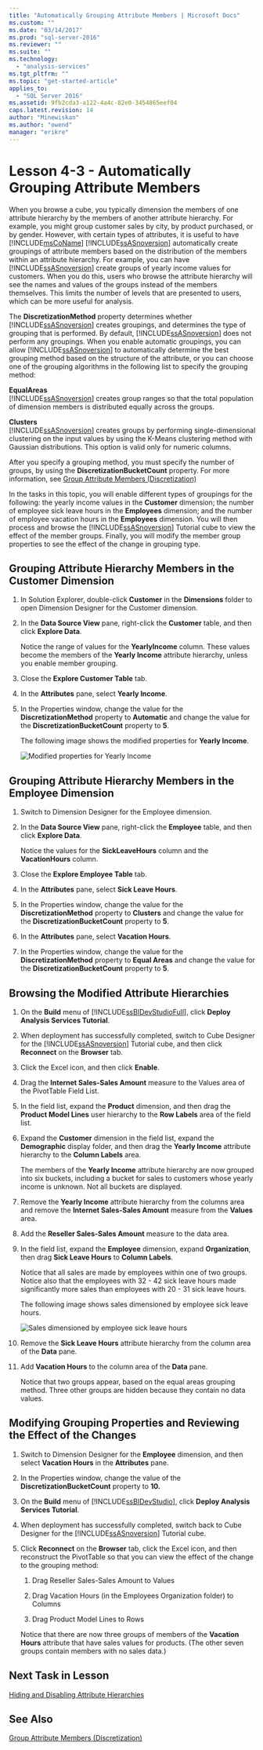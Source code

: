 ```yaml
---
title: "Automatically Grouping Attribute Members | Microsoft Docs"
ms.custom: ""
ms.date: "03/14/2017"
ms.prod: "sql-server-2016"
ms.reviewer: ""
ms.suite: ""
ms.technology: 
  - "analysis-services"
ms.tgt_pltfrm: ""
ms.topic: "get-started-article"
applies_to: 
  - "SQL Server 2016"
ms.assetid: 9fb2cda3-a122-4a4c-82e0-3454865eef04
caps.latest.revision: 14
author: "Minewiskan"
ms.author: "owend"
manager: "erikre"
---
```

# Lesson 4-3 - Automatically Grouping Attribute Members
When you browse a cube, you typically dimension the members of one attribute hierarchy by the members of another attribute hierarchy. For example, you might group customer sales by city, by product purchased, or by gender. However, with certain types of attributes, it is useful to have [!INCLUDE[msCoName](../includes/msconame-md.md)] [!INCLUDE[ssASnoversion](../includes/ssasnoversion-md.md)] automatically create groupings of attribute members based on the distribution of the members within an attribute hierarchy. For example, you can have [!INCLUDE[ssASnoversion](../includes/ssasnoversion-md.md)] create groups of yearly income values for customers. When you do this, users who browse the attribute hierarchy will see the names and values of the groups instead of the members themselves. This limits the number of levels that are presented to users, which can be more useful for analysis.  
  
The **DiscretizationMethod** property determines whether [!INCLUDE[ssASnoversion](../includes/ssasnoversion-md.md)] creates groupings, and determines the type of grouping that is performed. By default, [!INCLUDE[ssASnoversion](../includes/ssasnoversion-md.md)] does not perform any groupings. When you enable automatic groupings, you can allow [!INCLUDE[ssASnoversion](../includes/ssasnoversion-md.md)] to automatically determine the best grouping method based on the structure of the attribute, or you can choose one of the grouping algorithms in the following list to specify the grouping method:  
  
**EqualAreas**  
[!INCLUDE[ssASnoversion](../includes/ssasnoversion-md.md)] creates group ranges so that the total population of dimension members is distributed equally across the groups.  
  
**Clusters**  
[!INCLUDE[ssASnoversion](../includes/ssasnoversion-md.md)] creates groups by performing single-dimensional clustering on the input values by using the K-Means clustering method with Gaussian distributions. This option is valid only for numeric columns.  
  
After you specify a grouping method, you must specify the number of groups, by using the **DiscretizationBucketCount** property. For more information, see [Group Attribute Members &#40;Discretization&#41;](../analysis-services/multidimensional-models/attribute-properties-group-attribute-members.md)  
  
In the tasks in this topic, you will enable different types of groupings for the following: the yearly income values in the **Customer** dimension; the number of employee sick leave hours in the **Employees** dimension; and the number of employee vacation hours in the **Employees** dimension. You will then process and browse the [!INCLUDE[ssASnoversion](../includes/ssasnoversion-md.md)] Tutorial cube to view the effect of the member groups. Finally, you will modify the member group properties to see the effect of the change in grouping type.  
  
## Grouping Attribute Hierarchy Members in the Customer Dimension  
  
1.  In Solution Explorer, double-click **Customer** in the **Dimensions** folder to open Dimension Designer for the Customer dimension.  
  
2.  In the **Data Source View** pane, right-click the **Customer** table, and then click **Explore Data**.  
  
    Notice the range of values for the **YearlyIncome** column. These values become the members of the **Yearly Income** attribute hierarchy, unless you enable member grouping.  
  
3.  Close the **Explore Customer Table** tab.  
  
4.  In the **Attributes** pane, select **Yearly Income**.  
  
5.  In the Properties window, change the value for the **DiscretizationMethod** property to **Automatic** and change the value for the **DiscretizationBucketCount** property to **5**.  
  
    The following image shows the modified properties for **Yearly Income**.  
  
    ![Modified properties for Yearly Income](../analysis-services/media/l4-discretizationmethod-1.gif "Modified properties for Yearly Income")  
  
## Grouping Attribute Hierarchy Members in the Employee Dimension  
  
1.  Switch to Dimension Designer for the Employee dimension.  
  
2.  In the **Data Source View** pane, right-click the **Employee** table, and then click **Explore Data**.  
  
    Notice the values for the **SickLeaveHours** column and the **VacationHours** column.  
  
3.  Close the **Explore Employee Table** tab.  
  
4.  In the **Attributes** pane, select **Sick Leave Hours**.  
  
5.  In the Properties window, change the value for the **DiscretizationMethod** property to **Clusters** and change the value for the **DiscretizationBucketCount** property to **5**.  
  
6.  In the **Attributes** pane, select **Vacation Hours**.  
  
7.  In the Properties window, change the value for the **DiscretizationMethod** property to **Equal Areas** and change the value for the **DiscretizationBucketCount** property to **5**.  
  
## Browsing the Modified Attribute Hierarchies  
  
1.  On the **Build** menu of [!INCLUDE[ssBIDevStudioFull](../includes/ssbidevstudiofull-md.md)], click **Deploy Analysis Services Tutorial**.  
  
2.  When deployment has successfully completed, switch to Cube Designer for the [!INCLUDE[ssASnoversion](../includes/ssasnoversion-md.md)] Tutorial cube, and then click **Reconnect** on the **Browser** tab.  
  
3.  Click the Excel icon, and then click **Enable**.  
  
4.  Drag the **Internet Sales-Sales Amount** measure to the Values area of the PivotTable Field List.  
  
5.  In the field list, expand the **Product** dimension, and then drag the **Product Model Lines** user hierarchy to the **Row Labels** area of the field list.  
  
6.  Expand the **Customer** dimension in the field list, expand the **Demographic** display folder, and then drag the **Yearly Income** attribute hierarchy to the **Column Labels** area.  
  
    The members of the **Yearly Income** attribute hierarchy are now grouped into six buckets, including a bucket for sales to customers whose yearly income is unknown. Not all buckets are displayed.  
  
7.  Remove the **Yearly Income** attribute hierarchy from the columns area and remove the **Internet Sales-Sales Amount** measure from the **Values** area.  
  
8.  Add the **Reseller Sales-Sales Amount** measure to the data area.  
  
9. In the field list, expand the **Employee** dimension, expand **Organization**, then drag **Sick Leave Hours** to **Column Labels**.  
  
    Notice that all sales are made by employees within one of two groups. Notice also that the employees with 32 - 42 sick leave hours made significantly more sales than employees with 20 - 31 sick leave hours.  
  
    The following image shows sales dimensioned by employee sick leave hours.  
  
    ![Sales dimensioned by employee sick leave hours](../analysis-services/media/l4-discretizationmethod-2.gif "Sales dimensioned by employee sick leave hours")  
  
10. Remove the **Sick Leave Hours** attribute hierarchy from the column area of the **Data** pane.  
  
11. Add **Vacation Hours** to the column area of the **Data** pane.  
  
    Notice that two groups appear, based on the equal areas grouping method. Three other groups are hidden because they contain no data values.  
  
## Modifying Grouping Properties and Reviewing the Effect of the Changes  
  
1.  Switch to Dimension Designer for the **Employee** dimension, and then select **Vacation Hours** in the **Attributes** pane.  
  
2.  In the Properties window, change the value of the **DiscretizationBucketCount** property to **10.**  
  
3.  On the **Build** menu of [!INCLUDE[ssBIDevStudio](../includes/ssbidevstudio-md.md)], click **Deploy Analysis Services Tutorial**.  
  
4.  When deployment has successfully completed, switch back to Cube Designer for the [!INCLUDE[ssASnoversion](../includes/ssasnoversion-md.md)] Tutorial cube.  
  
5.  Click **Reconnect** on the **Browser** tab, click the Excel icon, and then reconstruct the PivotTable so that you can view the effect of the change to the grouping method:  
  
    1.  Drag Reseller Sales-Sales Amount to Values  
  
    2.  Drag Vacation Hours (in the Employees Organization folder) to Columns  
  
    3.  Drag Product Model Lines to Rows  
  
    Notice that there are now three groups of members of the **Vacation Hours** attribute that have sales values for products. (The other seven groups contain members with no sales data.)  
  
## Next Task in Lesson  
[Hiding and Disabling Attribute Hierarchies](../analysis-services/lesson-4-4-hiding-and-disabling-attribute-hierarchies.md)  
  
## See Also  
[Group Attribute Members &#40;Discretization&#41;](../analysis-services/multidimensional-models/attribute-properties-group-attribute-members.md)  
  
  
  

